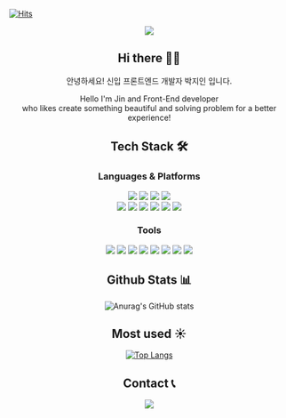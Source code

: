 <!--
**iamjinpark/iamjinpark** is a ✨ _special_ ✨ repository because its `README.md` (this file) appears on your GitHub profile.

Here are some ideas to get you started:

- 🔭 I’m currently working on ...
- 🌱 I’m currently learning ...
- 👯 I’m looking to collaborate on ...
- 🤔 I’m looking for help with ...
- 💬 Ask me about ...
- 📫 How to reach me: ...
- 😄 Pronouns: ...
- ⚡ Fun fact: ...
-->
[![Hits](https://hits.seeyoufarm.com/api/count/incr/badge.svg?url=https%3A%2F%2Fgithub.com%2Fiamjinpark&count_bg=%23FFC0CB&title_bg=%23645858&icon=&icon_color=%23E7E7E7&title=Today&edge_flat=true)](https://hits.seeyoufarm.com)

<div align=center>
  
<img src="https://capsule-render.vercel.app/api?type=waving&color=FFC0CB&height=200&section=header&text=WELCOME%20TO%20JIN'S%20GITHUB!&fontSize=30&fontColor=ffffff" />

  
## Hi there 👋🏻
안녕하세요! 신입 프론트엔드 개발자 박지인 입니다. <br/>

Hello I'm Jin and Front-End developer <br/>
who likes create something beautiful and solving problem for a better experience!



## Tech Stack 🛠️
### Languages & Platforms
<img src="https://img.shields.io/badge/HTML5-E34F26?style=flat&logo=html5&logoColor=white"/>
<img src="https://img.shields.io/badge/CSS3-1572B6?style=flat&logo=css3&logoColor=white"/>
<img src="https://img.shields.io/badge/TailwindCSS-06B6D4?style=flat&logo=tailwindcss&logoColor=white"/>
<img src="https://img.shields.io/badge/styledcomponents-DB7093?style=flat&logo=styledcomponents&logoColor=white"/><br/>
<img src="https://img.shields.io/badge/JavaScript-F7DF1E?style=flat&logo=javascript&logoColor=white"/>
<img src="https://img.shields.io/badge/Typescript-3178C6?style=flat&logo=Typescript&logoColor=white"/>
<img src="https://img.shields.io/badge/React-61DAFB?style=flat&logo=react&logoColor=white"/>
<img src="https://img.shields.io/badge/React%20Router-CA4245?style=flat&logo=reactrouter&logoColor=white"/>
<img src="https://img.shields.io/badge/Axios-5A29E4?style=flat&logo=Axios&logoColor=white"/>
<img src="https://img.shields.io/badge/Zustand-964B00?style=flat&logo=Zustand&logoColor=white"/>

### Tools
<img src="https://img.shields.io/badge/Vite-646CFF?style=flat&logo=vite&logoColor=white"/>
<img src="https://img.shields.io/badge/npm-CB3837?style=flat&logo=npm&logoColor=white"/>
<img src="https://img.shields.io/badge/pnpm-F69220?style=flat&logo=pnpm&logoColor=white"/>
<img src="https://img.shields.io/badge/Git-F05032?style=flat&logo=git&logoColor=white"/>
<img src="https://img.shields.io/badge/Github-181717?style=flat&logo=github&logoColor=white"/>
<img src="https://img.shields.io/badge/PocketBase-B8DBE4?style=flat&logo=pocketbase&logoColor=white"/>
<img src="https://img.shields.io/badge/ESLint-4B32C3?style=flat&logo=eslint&logoColor=white"/>
<img src="https://img.shields.io/badge/Prettier-F7B93E?style=flat&logo=prettier&logoColor=white"/>
<br/>

## Github Stats 📊
![Anurag's GitHub stats](https://github-readme-stats.vercel.app/api?username=iamjinpark&show_icons=true&theme=vue)

## Most used ☀️
[![Top Langs](https://github-readme-stats.vercel.app/api/top-langs/?username=iamjinpark&layout=compact)](https://github.com/iamjinpark/github-readme-stats)

## Contact 📞
<a href="mailto:wldls7754@gmail.com"><img src="https://img.shields.io/badge/Gmail-EA4335?style=flat-square&logo=gmail&logoColor=white&link=mailto:wldls7754@gmail.com"/></a>

<div/>


